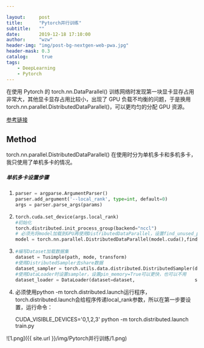 ```yaml
---

layout:     post
title:      "Pytorch并行训练"
subtitle:   ""
date:       2019-12-18 17:10:00
author:     "wzw"
header-img: "img/post-bg-nextgen-web-pwa.jpg"
header-mask: 0.3
catalog:     true
tags:
    - DeepLearning
    - Pytorch
---
```

<script type="text/javascript" async src="https://cdn.mathjax.org/mathjax/latest/MathJax.js?config=TeX-MML-AM_CHTML"> </script>
在使用 Pytorch 的 torch.nn.DataParallel() 训练网络时发现第一块显卡显存占用非常大，其他显卡显存占用比较小，出现了 GPU 负载不均衡的问题，于是换用 torch.nn.parallel.DistributedDataParallel()，可以更均匀的分配 GPU 资源。

[参考链接][paper-link]

## Method

torch.nn.parallel.DistributedDataParallel() 在使用时分为单机多卡和多机多卡，我只使用了单机多卡的情况。

##### 单机多卡设置步骤

1. ```python
   parser = argparse.ArgumentParser()
   parser.add_argument('--local_rank', type=int, default=0)
   args = parser.parse_args(params)
   ```

2. ```python
   torch.cuda.set_device(args.local_rank)
   #初始化
   torch.distributed.init_process_group(backend="nccl")
   # 必须先将model加载到GPU再使用DistributedDataParallel，设置find_unused_parameters=True否则报错
   model = torch.nn.parallel.DistributedDataParallel(model.cuda(),find_unused_parameters=True)
   ```

3. ```python
   #编写Dataset加载数据集
   dataset = Tusimple(path, mode, transform)
   #使用DistributedSampler去share数据
   dataset_sampler = torch.utils.data.distributed.DistributedSampler(dataset)
   #使用DataLoader时设置sampler，设置pin_memory=True可以更快，也可以不用
   dataset_loader = DataLoader(dataset=dataset, 				     shuffle=shuffle,batch_size=batch_size,num_workers=num_workers, pin_memory=True,sampler=dataset_sampler)
   ```

4. 必须使用python -m torch.distributed.launch运行程序，torch.distributed.launch会给程序传递local_rank参数，所以在第一步要设置，运行命令：

   CUDA_VISIBLE_DEVICES='0,1,2,3' python -m torch.distributed.launch train.py

![1.png]({{ site.url }}/img/Pytorch并行训练/1.png)

[paper-link]: https://zhuanlan.zhihu.com/p/95700549?utm_source=wechat_session&amp;utm_medium=social&amp;utm_oi=743503461731028992

